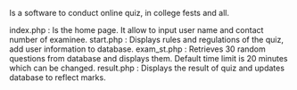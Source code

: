 Is a software to conduct online quiz, in college fests and all.

index.php : Is the home page. It allow to input user name and contact number
of examinee.
start.php : Displays rules and regulations of the quiz, add user information
to database.
exam_st.php : Retrieves 30 random questions from database and displays them.
Default time limit is 20 minutes which can be changed. 
result.php : Displays the result of quiz and updates database to reflect marks.
